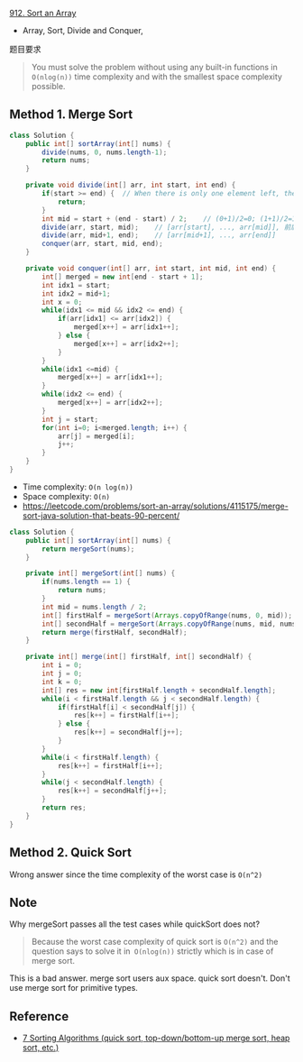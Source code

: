 [912. Sort an Array](https://leetcode.com/problems/sort-an-array/)

* Array, Sort, Divide and Conquer, 

题目要求
> You must solve the problem without using any built-in functions in `O(nlog(n))` time complexity and with the smallest space complexity possible.

## Method 1. Merge Sort
```java
class Solution {
    public int[] sortArray(int[] nums) {
        divide(nums, 0, nums.length-1);
        return nums;
    }

    private void divide(int[] arr, int start, int end) {
        if(start >= end) {  // When there is only one element left, then directly return
            return;
        }
        int mid = start + (end - start) / 2;    // (0+1)/2=0; (1+1)/2=1
        divide(arr, start, mid);    // [arr[start], ..., arr[mid]], 前后都是闭合
        divide(arr, mid+1, end);    // [arr[mid+1], ..., arr[end]]
        conquer(arr, start, mid, end);
    }

    private void conquer(int[] arr, int start, int mid, int end) {
        int[] merged = new int[end - start + 1];
        int idx1 = start;
        int idx2 = mid+1;
        int x = 0;
        while(idx1 <= mid && idx2 <= end) {
            if(arr[idx1] <= arr[idx2]) {
                merged[x++] = arr[idx1++];
            } else {
                merged[x++] = arr[idx2++];
            }
        }
        while(idx1 <=mid) {
            merged[x++] = arr[idx1++];
        }
        while(idx2 <= end) {
            merged[x++] = arr[idx2++];
        }
        int j = start;
        for(int i=0; i<merged.length; i++) {
            arr[j] = merged[i];
            j++;
        }
    }
}
```
* Time complexity: `O(n log(n))`
* Space complexity: `O(n)`
* https://leetcode.com/problems/sort-an-array/solutions/4115175/merge-sort-java-solution-that-beats-90-percent/


```java
class Solution {
    public int[] sortArray(int[] nums) {
        return mergeSort(nums);
    }

    private int[] mergeSort(int[] nums) {
        if(nums.length == 1) {
            return nums;
        }
        int mid = nums.length / 2;
        int[] firstHalf = mergeSort(Arrays.copyOfRange(nums, 0, mid));
        int[] secondHalf = mergeSort(Arrays.copyOfRange(nums, mid, nums.length));
        return merge(firstHalf, secondHalf);
    }

    private int[] merge(int[] firstHalf, int[] secondHalf) {
        int i = 0;
        int j = 0;
        int k = 0;
        int[] res = new int[firstHalf.length + secondHalf.length];
        while(i < firstHalf.length && j < secondHalf.length) {
            if(firstHalf[i] < secondHalf[j]) {
                res[k++] = firstHalf[i++];
            } else {
                res[k++] = secondHalf[j++];
            }
        }
        while(i < firstHalf.length) {
            res[k++] = firstHalf[i++];
        }
        while(j < secondHalf.length) {
            res[k++] = secondHalf[j++];
        }
        return res;
    }
}
```


## Method 2. Quick Sort 
Wrong answer since the time complexity of the worst case is `O(n^2)`


## Note
Why mergeSort passes all the test cases while quickSort does not?
> Because the worst case complexity of quick sort is `O(n^2)` and the question says to solve it in` O(nlog(n))` strictly which is in case of merge sort.


This is a bad answer. merge sort users aux space. quick sort doesn't. Don't use merge sort for primitive types.

## Reference
* [7 Sorting Algorithms (quick sort, top-down/bottom-up merge sort, heap sort, etc.)](https://leetcode.com/problems/sort-an-array/solutions/492042/7-sorting-algorithms-quick-sort-top-down-bottom-up-merge-sort-heap-sort-etc/)